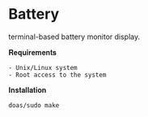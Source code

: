 # Battery
terminal-based battery monitor display.

𝐑𝐞𝐪𝐮𝐢𝐫𝐞𝐦𝐞𝐧𝐭𝐬
```
- Unix/Linux system
- Root access to the system
```

𝐈𝐧𝐬𝐭𝐚𝐥𝐥𝐚𝐭𝐢𝐨𝐧

```
doas/sudo make
```
